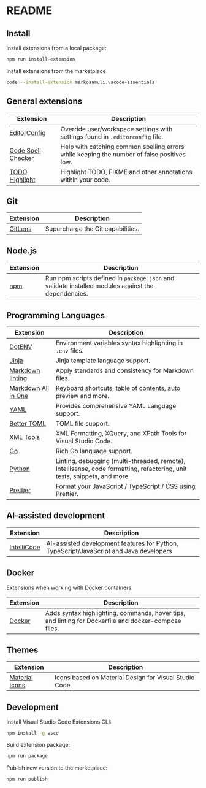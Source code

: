 # README

## Install

Install extensions from a local package:

```bash
npm run install-extension
```

Install extensions from the marketplace

```bash
code --install-extension markosamuli.vscode-essentials
```

## General extensions

| Extension            | Description
|----------------------|-------------
| [EditorConfig]       | Override user/workspace settings with settings found in `.editorconfig` file.
| [Code Spell Checker] | Help with catching common spelling errors while keeping the number of false positives low.
| [TODO Highlight]     | Highlight TODO, FIXME and other annotations within your code.

[EditorConfig]: https://marketplace.visualstudio.com/items?itemName=editorconfig.editorconfig
[Code Spell Checker]: https://marketplace.visualstudio.com/items?itemName=streetsidesoftware.code-spell-checker
[TODO Highlight]: https://marketplace.visualstudio.com/items?itemName=wayou.vscode-todo-highlight

## Git

| Extension | Description
|-----------|-------------
| [GitLens] | Supercharge the Git capabilities.

[GitLens]: https://marketplace.visualstudio.com/items?itemName=eamodio.gitlens

## Node.js

| Extension | Description
|-----------|--------------
| [npm]     | Run npm scripts defined in `package.json` and validate installed modules against the dependencies.

[npm]: https://marketplace.visualstudio.com/items?itemName=eg2.vscode-npm-script

## Programming Languages

| Extension             | Description
|-----------------------|-------------
| [DotENV]              | Environment variables syntax highlighting in `.env` files.
| [Jinja]               | Jinja template language support.
| [Markdown linting]    | Apply standards and consistency for Markdown files.
| [Markdown All in One] | Keyboard shortcuts, table of contents, auto preview and more.
| [YAML]                | Provides comprehensive YAML Language support.
| [Better TOML]         | TOML file support.
| [XML Tools]           | XML Formatting, XQuery, and XPath Tools for Visual Studio Code.
| [Go]                  | Rich Go language support.
| [Python]              | Linting, debugging (multi-threaded, remote), Intellisense, code formatting, refactoring, unit tests, snippets, and more.
| [Prettier]            | Format your JavaScript / TypeScript / CSS using Prettier.

[DotENV]: https://marketplace.visualstudio.com/items?itemName=mikestead.dotenv
[Jinja]: https://marketplace.visualstudio.com/items?itemName=wholroyd.jinja
[Markdown All in One]: https://marketplace.visualstudio.com/items?itemName=yzhang.markdown-all-in-one
[Markdown linting]: https://marketplace.visualstudio.com/items?itemName=DavidAnson.vscode-markdownlint
[YAML]: https://marketplace.visualstudio.com/items?itemName=redhat.vscode-yaml
[Better TOML]: https://marketplace.visualstudio.com/items?itemName=bungcip.better-toml
[XML Tools]: https://marketplace.visualstudio.com/items?itemName=DotJoshJohnson.xml
[Go]: https://marketplace.visualstudio.com/items?itemName=golang.Go
[Python]: https://marketplace.visualstudio.com/items?itemName=ms-python.python
[Prettier]: https://marketplace.visualstudio.com/items?itemName=esbenp.prettier-vscode

## AI-assisted development

| Extension     | Description
|---------------|-------------
| [IntelliCode] | AI-assisted development features for Python, TypeScript/JavaScript and Java developers

[IntelliCode]: https://marketplace.visualstudio.com/items?itemName=VisualStudioExptTeam.vscodeintellicode

## Docker

Extensions when working with Docker containers.

| Extension | Description
|-----------|-------------
| [Docker]  | Adds syntax highlighting, commands, hover tips, and linting for Dockerfile and docker-compose files.

[Docker]: https://marketplace.visualstudio.com/items?itemName=ms-azuretools.vscode-docker

## Themes

| Extension        | Description
|------------------|------------------
| [Material Icons] | Icons based on Material Design for Visual Studio Code.

[Material Icons]: https://marketplace.visualstudio.com/items?itemName=PKief.material-icon-theme

## Development

Install Visual Studio Code Extensions CLI:

```bash
npm install -g vsce
```

Build extension package:

```bash
npm run package
```

Publish new version to the marketplace:

```bash
npm run publish
```
